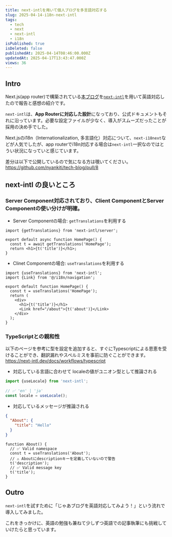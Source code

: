```yaml
---
title: next-intlを用いて個人ブログを多言語対応する
slug: 2025-04-14-i18n-next-intl
tags:
  - tech
  - next
  - next-intl
  - i18n
isPublished: true
isDeleted: false
publishedAt: 2025-04-14T08:46:00.000Z
updatedAt: 2025-04-17T13:43:47.000Z
views: 36
---
```


## Intro
Next.js(app router)で構築されている[本ブログ](https://sokes-nook.net)を[`next-intl`](https://next-intl.dev/)を用いて英語対応したので報告と感想の紹介です。

`next-intl`は、**App Routerに対応した設計**になっており、公式ドキュメントもそれに沿っています。必要な設定ファイルが少なく、導入がスムーズだったことが採用の決め手でした。

Next.jsのi18n（Internationalization, 多言語化）対応について、`next-i18next`などが人気でしたが、app routerでi18n対応する場合は`next-intl`一択なのではとうい状況になっていと感じています。

差分は以下で公開しているので気になる方は覗いてください。
https://github.com/nyankiti/tech-blog/pull/8


## next-intl の良いところ
### Server Component対応されており、Client ComponentとServer Componentの使い分けが明確。
- Server Componentの場合: `getTranslations`を利用する
```tsx:HomePage
import {getTranslations} from 'next-intl/server';
 
export default async function HomePage() {
  const t = await getTranslations('HomePage');
  return <h1>{t('title')}</h1>;
}
```

- Clinet Componentの場合: `useTranslations`を利用する
```tsx:HomePage
import {useTranslations} from 'next-intl';
import {Link} from '@/i18n/navigation';
 
export default function HomePage() {
  const t = useTranslations('HomePage');
  return (
    <div>
      <h1>{t('title')}</h1>
      <Link href="/about">{t('about')}</Link>
    </div>
  );
}
```

### TypeScriptとの親和性
以下のページを参考に型を設定を追加すると、すぐにTypescriptによる恩恵を受けることができ、翻訳漏れやスペルミスを事前に防ぐことができます。
https://next-intl.dev/docs/workflows/typescript

- 対応している言語に合わせて localeの値がユニオン型として推論される
```ts
import {useLocale} from 'next-intl';
 
// ✅ 'en' | 'ja'
const locale = useLocale();
```

- 対応しているメッセージが推論される
```json:messages.json
{
  "About": {
    "title": "Hello"
  }
}
```
```tsx:About.tsx
function About() {
  // ✅ Valid namespace
  const t = useTranslations('About');
  // ⚠️ Aboutにdescriptionキーを定義していないので警告
  t('description');
  // ✅ Valid message key
  t('title');
}
```


## Outro
`next-intl`を試すために「じゃあブログを英語対応してみよう！」という流れで導入してみました。

これをきっかけに、英語の勉強も兼ねて少しずつ英語での記事執筆にも挑戦していけたらと思っています。
